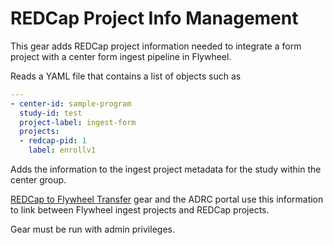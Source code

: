 # REDCap Project Info Management

This gear adds REDCap project information needed to integrate a form project with a center form ingest pipeline in Flywheel.

Reads a YAML file that contains a list of objects such as

```yaml
---
- center-id: sample-program
  study-id: test
  project-label: ingest-form
  projects:
  - redcap-pid: 1
    label: enrollv1
```

Adds the information to the ingest project metadata for the study within the center group. 


[REDCap to Flywheel Transfer](../redcap_fw_transfer/index.md) gear and the ADRC portal use this information to link between Flywheel ingest projects and REDCap projects.


Gear must be run with admin privileges.
